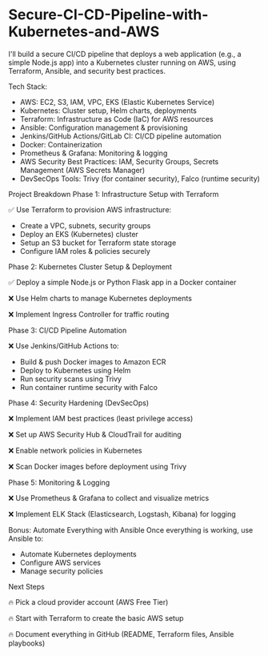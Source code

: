 # Secure-CI-CD-Pipeline-with-Kubernetes-and-AWS

I'll build a secure CI/CD pipeline that deploys a web application (e.g., a simple Node.js app) into a Kubernetes cluster running on AWS, using Terraform, Ansible, and security best practices.

Tech Stack:
* AWS: EC2, S3, IAM, VPC, EKS (Elastic Kubernetes Service)
* Kubernetes: Cluster setup, Helm charts, deployments
* Terraform: Infrastructure as Code (IaC) for AWS resources
* Ansible: Configuration management & provisioning
* Jenkins/GitHub Actions/GitLab CI: CI/CD pipeline automation
* Docker: Containerization
* Prometheus & Grafana: Monitoring & logging
* AWS Security Best Practices: IAM, Security Groups, Secrets Management (AWS Secrets Manager)
* DevSecOps Tools: Trivy (for container security), Falco (runtime security)

Project Breakdown
Phase 1: Infrastructure Setup with Terraform

✅ Use Terraform to provision AWS infrastructure:
* Create a VPC, subnets, security groups
* Deploy an EKS (Kubernetes) cluster
* Setup an S3 bucket for Terraform state storage
* Configure IAM roles & policies securely

Phase 2: Kubernetes Cluster Setup & Deployment

✅ Deploy a simple Node.js or Python Flask app in a Docker container

❌ Use Helm charts to manage Kubernetes deployments

❌ Implement Ingress Controller for traffic routing

Phase 3: CI/CD Pipeline Automation

❌ Use Jenkins/GitHub Actions to:
* Build & push Docker images to Amazon ECR
* Deploy to Kubernetes using Helm
* Run security scans using Trivy
* Run container runtime security with Falco

Phase 4: Security Hardening (DevSecOps)

❌ Implement IAM best practices (least privilege access)

❌ Set up AWS Security Hub & CloudTrail for auditing

❌ Enable network policies in Kubernetes

❌ Scan Docker images before deployment using Trivy

Phase 5: Monitoring & Logging

❌ Use Prometheus & Grafana to collect and visualize metrics

❌ Implement ELK Stack (Elasticsearch, Logstash, Kibana) for logging

Bonus: Automate Everything with Ansible
Once everything is working, use Ansible to:
* Automate Kubernetes deployments
* Configure AWS services
* Manage security policies

Next Steps

🔥 Pick a cloud provider account (AWS Free Tier) 

🔥 Start with Terraform to create the basic AWS setup 

🔥 Document everything in GitHub (README, Terraform files, Ansible playbooks)
